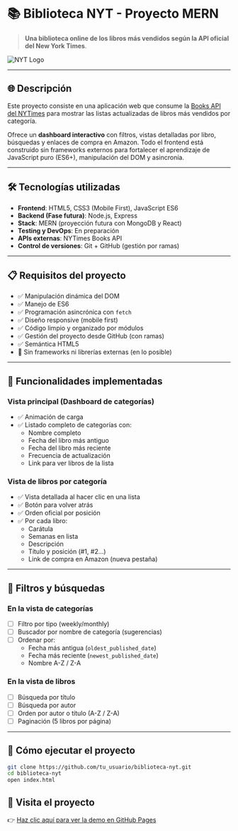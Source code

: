 
# 📚 Biblioteca NYT - Proyecto MERN

> **Una biblioteca online de los libros más vendidos según la API oficial del New York Times**.

![NYT Logo](https://upload.wikimedia.org/wikipedia/commons/4/40/New_York_Times_logo_variation.jpg)

---

## 🌐 Descripción

Este proyecto consiste en una aplicación web que consume la [Books API del NYTimes](https://developer.nytimes.com/docs/books-product/1/overview) para mostrar las listas actualizadas de libros más vendidos por categoría.

Ofrece un **dashboard interactivo** con filtros, vistas detalladas por libro, búsquedas y enlaces de compra en Amazon. Todo el frontend está construido sin frameworks externos para fortalecer el aprendizaje de JavaScript puro (ES6+), manipulación del DOM y asincronía.

---

## 🛠️ Tecnologías utilizadas

- **Frontend**: HTML5, CSS3 (Mobile First), JavaScript ES6
- **Backend (Fase futura)**: Node.js, Express
- **Stack**: MERN (proyección futura con MongoDB y React)
- **Testing y DevOps**: En preparación
- **APIs externas**: NYTimes Books API
- **Control de versiones**: Git + GitHub (gestión por ramas)

---

## 📋 Requisitos del proyecto

- ✅ Manipulación dinámica del DOM
- ✅ Manejo de ES6
- ✅ Programación asincrónica con `fetch`
- ✅ Diseño responsive (mobile first)
- ✅ Código limpio y organizado por módulos
- ✅ Gestión del proyecto desde GitHub (con ramas)
- ✅ Semántica HTML5
- 🚫 Sin frameworks ni librerías externas (en lo posible)

---

## 🧪 Funcionalidades implementadas

### Vista principal (Dashboard de categorías)
- ✅ Animación de carga
- ✅ Listado completo de categorías con:
  - Nombre completo
  - Fecha del libro más antiguo
  - Fecha del libro más reciente
  - Frecuencia de actualización
  - Link para ver libros de la lista

### Vista de libros por categoría
- ✅ Vista detallada al hacer clic en una lista
- ✅ Botón para volver atrás
- ✅ Orden oficial por posición
- ✅ Por cada libro:
  - Carátula
  - Semanas en lista
  - Descripción
  - Título y posición (#1, #2…)
  - Link de compra en Amazon (nueva pestaña)

---

## 🧰 Filtros y búsquedas

### En la vista de categorías
- [ ] Filtro por tipo (weekly/monthly)
- [ ] Buscador por nombre de categoría (sugerencias)
- [ ] Ordenar por:
  - Fecha más antigua (`oldest_published_date`)
  - Fecha más reciente (`newest_published_date`)
  - Nombre A-Z / Z-A

### En la vista de libros
- [ ] Búsqueda por título
- [ ] Búsqueda por autor
- [ ] Orden por autor o título (A-Z / Z-A)
- [ ] Paginación (5 libros por página)

---

## 🚀 Cómo ejecutar el proyecto

```bash 
git clone https://github.com/tu_usuario/biblioteca-nyt.git
cd biblioteca-nyt
open index.html
```


## 👀 Visita el proyecto

👉 [Haz clic aquí para ver la demo en GitHub Pages](https://pablobacigalupe.github.io/Web_biblioteca/)
